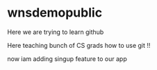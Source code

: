 # wnsdemopublic
Here we are trying to learn github 

Here teaching bunch of CS grads how to use git !!

now iam adding singup feature to our app 